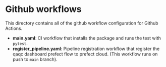 # Github workflows

This directory contains all of the github workflow configuration for Github Actions.

- **main.yaml**: CI workflow that installs the package and runs the test with `pytest`.
- **register_pipeline.yaml**: Pipeline registration workflow that register the qaqc dashboard prefect flow to prefect cloud. (This workflow runs on push to `main` branch).
